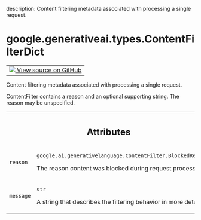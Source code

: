 description: Content filtering metadata associated with processing a single request.

<div itemscope itemtype="http://developers.google.com/ReferenceObject">
<meta itemprop="name" content="google.generativeai.types.ContentFilterDict" />
<meta itemprop="path" content="Stable" />
</div>

# google.generativeai.types.ContentFilterDict

<!-- Insert buttons and diff -->

<table class="tfo-notebook-buttons tfo-api nocontent">
<td>
  <a target="_blank" href="https://github.com/google/generative-ai-python/blob/master/google/generativeai/types/safety_types.py#L149-L153">
    <img src="https://www.tensorflow.org/images/GitHub-Mark-32px.png" />
    View source on GitHub
  </a>
</td>
</table>



Content filtering metadata associated with processing a single request.

<!-- Placeholder for "Used in" -->
ContentFilter contains a reason and an optional supporting
string. The reason may be unspecified.





<!-- Tabular view -->
 <table class="responsive fixed orange">
<colgroup><col width="214px"><col></colgroup>
<tr><th colspan="2"><h2 class="add-link">Attributes</h2></th></tr>

<tr>
<td>

`reason`<a id="reason"></a>

</td>
<td>

`google.ai.generativelanguage.ContentFilter.BlockedReason`

The reason content was blocked during request
processing.

</td>
</tr><tr>
<td>

`message`<a id="message"></a>

</td>
<td>

`str`

A string that describes the filtering
behavior in more detail.

</td>
</tr>
</table>



